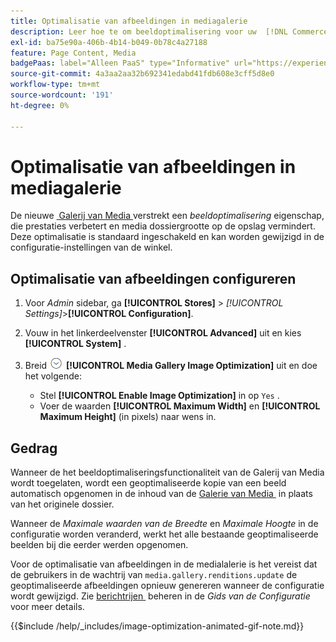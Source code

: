 ```yaml
---
title: Optimalisatie van afbeeldingen in mediagalerie
description: Leer hoe te om beeldoptimalisering voor uw  [!DNL Commerce]  media activa te gebruiken.
exl-id: ba75e90a-406b-4b14-b049-0b78c4a27188
feature: Page Content, Media
badgePaas: label="Alleen PaaS" type="Informative" url="https://experienceleague.adobe.com/nl/docs/commerce/user-guides/product-solutions" tooltip="Is alleen van toepassing op Adobe Commerce op Cloud-projecten (door Adobe beheerde PaaS-infrastructuur) en op projecten in het veld."
source-git-commit: 4a3aa2aa32b692341edabd41fdb608e3cff5d8e0
workflow-type: tm+mt
source-wordcount: '191'
ht-degree: 0%

---
```


# Optimalisatie van afbeeldingen in mediagalerie

De nieuwe [&#x200B; Galerij van Media &#x200B;](media-gallery.md) verstrekt een _beeldoptimalisering_ eigenschap, die prestaties verbetert en media dossiergrootte op de opslag vermindert. Deze optimalisatie is standaard ingeschakeld en kan worden gewijzigd in de configuratie-instellingen van de winkel.

## Optimalisatie van afbeeldingen configureren

1. Voor _Admin_ sidebar, ga **[!UICONTROL Stores]** > _[!UICONTROL Settings]_>**[!UICONTROL Configuration]**.

1. Vouw in het linkerdeelvenster **[!UICONTROL Advanced]** uit en kies **[!UICONTROL System]** .

1. Breid ![&#x200B; selecteur van de Uitbreiding &#x200B;](../assets/icon-display-expand.png) **[!UICONTROL Media Gallery Image Optimization]** uit en doe het volgende:

   - Stel **[!UICONTROL Enable Image Optimization]** in op `Yes` .
   - Voer de waarden **[!UICONTROL Maximum Width]** en **[!UICONTROL Maximum Height]** (in pixels) naar wens in.

## Gedrag

Wanneer de het beeldoptimaliseringsfunctionaliteit van de Galerij van Media wordt toegelaten, wordt een geoptimaliseerde kopie van een beeld automatisch opgenomen in de inhoud van de [&#x200B; Galerie van Media &#x200B;](media-gallery.md) in plaats van het originele dossier.

Wanneer de _Maximale waarden van de Breedte_ en _Maximale Hoogte_ in de configuratie worden veranderd, werkt het alle bestaande geoptimaliseerde beelden bij die eerder werden opgenomen.

Voor de optimalisatie van afbeeldingen in de medialalerie is het vereist dat de gebruikers in de wachtrij van `media.gallery.renditions.update` de geoptimaliseerde afbeeldingen opnieuw genereren wanneer de configuratie wordt gewijzigd. Zie [&#x200B; berichtrijen &#x200B;](https://experienceleague.adobe.com/docs/commerce-operations/configuration-guide/message-queues/manage-message-queues.html?lang=nl-NL) beheren in de _Gids van de Configuratie_ voor meer details.

{{$include /help/_includes/image-optimization-animated-gif-note.md}}

<!-- Last updated from includes: 2024-01-30 15:43:39 -->
